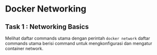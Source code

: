 # Docker Networking

## Task 1 : Networking Basics

Melihat daftar commands utama dengan perintah `docker network` daftar commands utama berisi command untuk mengkonfigurasi dan mengatur container network.

